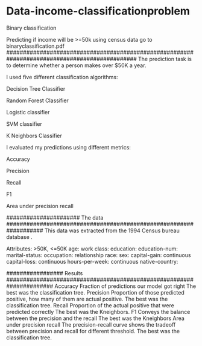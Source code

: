 # Data-income-classificationproblem
Binary classification

Predicting if income will be >=50k using census data
go to binaryclassification.pdf
###############################################################################################
The prediction task is to determine whether a person makes over $50K a year.

I  used five different classification algorithms:

Decision Tree Classifier

Random Forest Classifier

Logistic classifier

SVM classifier

K Neighbors Classifier

I evaluated my predictions using different metrics:

Accuracy 

Precision 

Recall 

F1 

Area under precision recall 

###################### The data ###################################################################
This data was extracted from the 1994 Census bureau database .

Attributes: >50K, <=50K
age: 
work class: 
education: 
education-num: 
marital-status: 
occupation: 
relationship
race: 
sex: 
capital-gain: continuous
capital-loss: continuous
hours-per-week: continuous
native-country: 

################# Results ######################################################################
Accuracy Fraction of predictions our model got right 
The best was the classification tree.
Precision Proportion of those predicted positive, how many of them are actual positive. 
The best was the classification tree.
Recall Proportion of the actual positive that were predicted correctly
The best was the Kneighbors.
F1 Conveys the balance between the precision and the recall 
The best was the Kneighbors
Area under precision recall The precision-recall curve shows the tradeoff between precision and recall for different threshold. 
The best was the classification tree.

